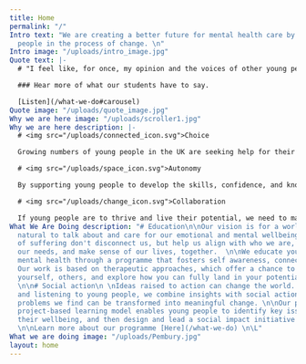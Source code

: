 ```yaml
---
title: Home
permalink: "/"
Intro text: "We are creating a better future for mental health care by involving young
  people in the process of change. \n"
Intro image: "/uploads/intro_image.jpg"
Quote text: |-
  # "I feel like, for once, my opinion and the voices of other young people have been listened to and that they actually matter."

  ### Hear more of what our students have to say.

  [Listen](/what-we-do#carousel)
Quote image: "/uploads/quote_image.jpg"
Why we are here image: "/uploads/scroller1.jpg"
Why we are here description: |-
  # <img src="/uploads/connected_icon.svg">Choice

  Growing numbers of young people in the UK are seeking help for their mental health, but many aren’t getting the support they want or need. With the NHS unable to meet the rising demand, we believe it's time for a new approach, one that is co-created with young people outside of clinical settings.

  # <img src="/uploads/space_icon.svg">Autonomy

  By supporting young people to develop the skills, confidence, and knowledge to explore their inner life, we can help them find meaning in suffering. We run trauma-informed mental health education programmes in schools, providing young people with an understanding of mental health that functions without diagnostic language.

  # <img src="/uploads/change_icon.svg">Collaboration

  If young people are to thrive and live their potential, we need to make sure our society's approach to mental health is working. We work alongside young people and psychologists to create social impact and research projects that enable young people's experiences, views and ideas to be a driving force for change.
What We Are Doing description: "# Education\n\nOur vision is for a world where it's
  natural to talk about and care for our emotional and mental wellbeing. Where times
  of suffering don't disconnect us, but help us align with who we are, acknowledge
  our needs, and make sense of our lives, together.  \n\nWe educate young people about
  mental health through a programme that fosters self awareness, connection, and hope.
  Our work is based on therapeutic approaches, which offer a chance to understand
  yourself, others, and explore how you can fully land in your potential, with integrity.
  \n\n# Social action\n \nIdeas raised to action can change the world. Working with
  and listening to young people, we combine insights with social action so that the
  problems we find can be transformed into meaningful change. \n\nOur programme's
  project-based learning model enables young people to identify key issues affecting
  their wellbeing, and then design and lead a social impact initiative as a solution.
  \n\nLearn more about our programme [Here](/what-we-do) \n\L"
What we are doing image: "/uploads/Pembury.jpg"
layout: home
---
```


## 